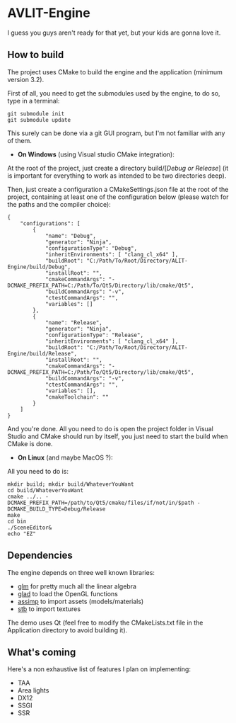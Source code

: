 # AVLIT-Engine
I guess you guys aren't ready for that yet, but your kids are gonna love it.

## How to build
The project uses CMake to build the engine and the application (minimum version 3.2).

First of all, you need to get the submodules used by the engine, to do so, type in a terminal:
```
git submodule init
git submodule update
```
This surely can be done via a git GUI program, but I'm not familiar with any of them.


 - **On Windows** (using Visual studio CMake integration):
 
At the root of the project, just create a directory build/[*Debug or Release*] (it is important for everything to work as intended to be two directories deep).
 
Then, just create a configuration a CMakeSettings.json file at the root of the project, containing at least one of the configuration below (please watch for the paths and the compiler choice):
```
{
    "configurations": [
        {
            "name": "Debug",
            "generator": "Ninja",
            "configurationType": "Debug",
            "inheritEnvironments": [ "clang_cl_x64" ],
            "buildRoot": "C:/Path/To/Root/Directory/ALIT-Engine/build/Debug",
            "installRoot": "",
            "cmakeCommandArgs": "-DCMAKE_PREFIX_PATH=C:/Path/To/Qt5/Directory/lib/cmake/Qt5",
            "buildCommandArgs": "-v",
            "ctestCommandArgs": "",
            "variables": []
        },
        {
            "name": "Release",
            "generator": "Ninja",
            "configurationType": "Release",
            "inheritEnvironments": [ "clang_cl_x64" ],
            "buildRoot": "C:/Path/To/Root/Directory/ALIT-Engine/build/Release",
            "installRoot": "",
            "cmakeCommandArgs": "-DCMAKE_PREFIX_PATH=C:/Path/To/Qt5/Directory/lib/cmake/Qt5",
            "buildCommandArgs": "-v",
            "ctestCommandArgs": "",
            "variables": [],
            "cmakeToolchain": ""
        }
    ]
}
```
And you're done. All you need to do is open the project folder in Visual Studio and CMake should run by itself, you just need to start the build when CMake is done.


 - **On Linux** (and maybe MacOS ?):
 
 All you need to do is:
 ```
mkdir build; mkdir build/WhateverYouWant
cd build/WhateverYouWant
cmake ../.. -DCMAKE_PREFIX_PATH=/path/to/Qt5/cmake/files/if/not/in/$path -DCMAKE_BUILD_TYPE=Debug/Release
make
cd bin
./SceneEditor&
echo "EZ"
```

## Dependencies
 The engine depends on three well known libraries: 

 - [glm](https://github.com/g-truc/glm) for pretty much all the linear algebra
 - [glad](https://github.com/Dav1dde/glad) to load the OpenGL functions
 - [assimp](https://github.com/assimp/assimp) to import assets (models/materials)
 - [stb](https://github.com/nothings/stb) to import textures

The demo uses Qt (feel free to modify the CMakeLists.txt file in the Application directory to avoid building it).


## What's coming
Here's a non exhaustive list of features I plan on implementing:

 - TAA
 - Area lights
 - DX12
 - SSGI
 - SSR

